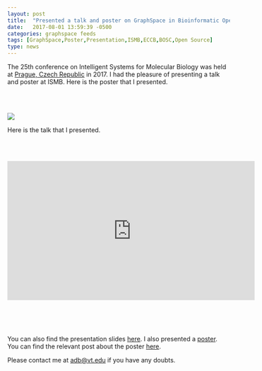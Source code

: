```yaml
---
layout: post
title:  "Presented a talk and poster on GraphSpace in Bioinformatic Open Source Conference (BOSC) at ISMB/ECCB 2017."
date:   2017-08-01 13:59:39 -0500
categories: graphspace feeds
tags: [GraphSpace,Poster,Presentation,ISMB,ECCB,BOSC,Open Source]
type: news
---
```


<!-- I had the pleasure of presenting GraphSpace at 25th conference on Intelligent Systems for Molecular Biology held at [Prague, Czech Republic](https://www.iscb.org/ismbeccb2017).  -->

The 25th conference on Intelligent Systems for Molecular Biology was held at [Prague, Czech Republic](https://www.iscb.org/ismbeccb2017) in 2017. I had the pleasure of presenting a talk and poster at ISMB. Here is the poster that I presented.

<br><br>

<a href="https://github.com/adbharadwaj/graphspace-bosc-2017/blob/master/2017-07-22-ismb-bosc-graphspace-poster.pdf">
<img style="max-width: 50%; border-radius:0;" src="https://github.com/adbharadwaj/graphspace-bosc-2017/raw/master/2017-07-22-ismb-bosc-graphspace-poster.jpg"/>
</a>

Here is the talk that I presented.

<br/><br/>
<iframe width="560" height="315" src="https://www.youtube.com/embed/knaG9MLn6NA" frameborder="0" allowfullscreen></iframe>
<br/><br/>

<script async class="speakerdeck-embed" data-id="b80c5b99337a452c8f63806aadac6a9d" data-ratio="1.33333333333333" src="//speakerdeck.com/assets/embed.js"></script>

<br/><br/>


You can also find the presentation slides [here](https://github.com/adbharadwaj/graphspace-bosc-2017/raw/master/2017-07-22-graphspace-bosc-ismb.pdf). I also presented a [poster](https://github.com/adbharadwaj/graphspace-bosc-2017/raw/master/2017-07-22-ismb-bosc-graphspace-poster.pdf). You can find the relevant post about the poster [here](2017-07-22-graphspace-poster-bosc-ismb-prague-2017).

Please contact me at [adb@vt.edu](adb@vt.edu) if you have any doubts.
